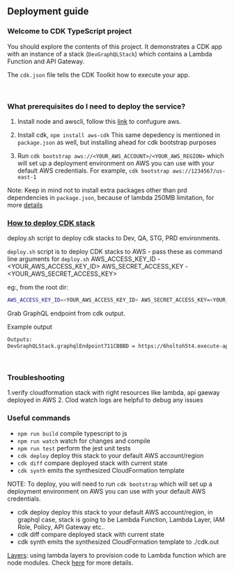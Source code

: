 ## Deployment guide

### Welcome to CDK TypeScript project

  You should explore the contents of this project. It demonstrates a CDK app with an instance of a stack (`DevGraphQLStack`)
  which contains a Lambda Function and API Gateway.

  The `cdk.json` file tells the CDK Toolkit how to execute your app.<p>&nbsp;</p>

### What prerequisites do I need to deploy the service?

  1. Install node and awscli, follow this [link](https://docs.aws.amazon.com/cli/latest/userguide/cli-configure-quickstart.html) to confugure aws.
  
  2. Install cdk, `npm install aws-cdk`
    This same depedency is mentioned in `package.json` as well, but installing ahead for cdk bootstrap purposes

  3. Run `cdk bootstrap aws://<YOUR_AWS_ACCOUNT>/<YOUR_AWS_REGION>` which will set up a deployment environment on AWS you can use with your default AWS credentials. For example, `cdk bootstrap aws://1234567/us-east-1`

  Note: Keep in mind not to install extra packages other than prd dependencies in `package.json`, because of lambda 250MB limitation, for more [details](https://docs.aws.amazon.com/lambda/latest/dg/gettingstarted-limits.html)


### <u>How to deploy CDK stack</u>

  deploy.sh script to deploy cdk stacks to Dev, QA, STG, PRD environments.

  `deploy.sh` script is to deploy CDK stacks to AWS
    - pass these as command line arguments for `deploy.sh`
    AWS_ACCESS_KEY_ID - <YOUR_AWS_ACCESS_KEY_ID>
    AWS_SECRET_ACCESS_KEY - <YOUR_AWS_SECRET_ACCESS_KEY>

  eg:, from the root dir:
  ```bash
  AWS_ACCESS_KEY_ID=<YOUR_AWS_ACCESS_KEY_ID> AWS_SECRET_ACCESS_KEY=<YOUR_AWS_SECRET_ACCESS_KEY> bash deploy/deploy.sh
  ```
  Grab GraphQL endpoint from cdk output.

  Example output
  ```bash
  Outputs:
  DevGraphQLStack.graphqlEndpoint711CBBBD = https://6holtoh5t4.execute-api.us-east-1.amazonaws.com/prod/
  ```
  <p>&nbsp;</p>

### Troubleshooting

  1.verify cloudformation stack with right resources like lambda, api gaeway deployed in AWS
  2. Clod watch logs are helpful to debug any issues

### Useful commands

  - `npm run build` compile typescript to js
  - `npm run watch` watch for changes and compile
  - `npm run test` perform the jest unit tests
  - `cdk deploy` deploy this stack to your default AWS account/region
  - `cdk diff` compare deployed stack with current state
  - `cdk synth` emits the synthesized CloudFormation template

  NOTE: To deploy, you will need to run `cdk bootstrap` which will set up a deployment environment on AWS you can use with your default AWS credentials.

  - cdk deploy deploy this stack to your default AWS account/region, in graphql case, stack is going to be Lambda Function, Lambda Layer, IAM Role, Policy, API Gateway etc..
  - cdk diff compare deployed stack with current state
  - cdk synth emits the synthesized CloudFormation template to ./cdk.out

  [Layers](https://docs.aws.amazon.com/cdk/api/latest/docs/aws-lambda-readme.html#layers): using lambda layers to provision code to Lambda function which are node modules.
  Check [here](https://docs.aws.amazon.com/cdk/api/latest/docs/aws-lambda-readme.html#bundling-asset-code) for more details.<p>&nbsp;</p>

